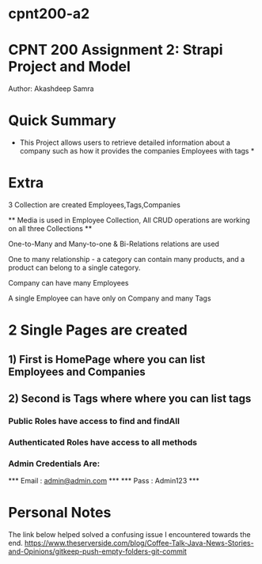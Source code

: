 # cpnt200-a2

# CPNT 200 Assignment 2: Strapi Project and Model

Author: Akashdeep Samra

# Quick Summary
* This Project allows users to retrieve detailed information about a company such as how it provides the companies Employees with tags *

# Extra
3 Collection are created Employees,Tags,Companies

** Media is used in Employee Collection, All CRUD operations are working on all three Collections **

One-to-Many and Many-to-one & Bi-Relations relations are used

One to many relationship - a category can contain many products, and a product can belong to a single category.

Company can have many Employees 

A single Employee can have only on Company and many Tags

# 2 Single Pages are created

## 1) First is HomePage where you can list Employees and Companies
## 2) Second is Tags where where you can list tags

### Public Roles have access to find and findAll
### Authenticated Roles have access to all methods

### Admin Credentials Are:

*** Email : admin@admin.com ***
*** Pass : Admin123 ***

# Personal Notes

The link below helped solved a confusing issue I encountered towards the end.
https://www.theserverside.com/blog/Coffee-Talk-Java-News-Stories-and-Opinions/gitkeep-push-empty-folders-git-commit
